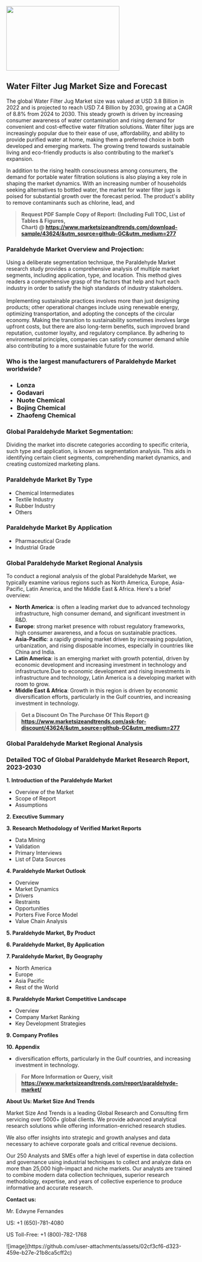 <p><img class="alignnone size-medium wp-image-20088" src="https://ffe5etoiles.com/wp-content/uploads/2024/12/MST1-300x171.png" alt="" width="300" height="171" /></p><h2>Water Filter Jug Market Size and Forecast</h2><p>The global Water Filter Jug Market size was valued at USD 3.8 Billion in 2022 and is projected to reach USD 7.4 Billion by 2030, growing at a CAGR of 8.8% from 2024 to 2030. This steady growth is driven by increasing consumer awareness of water contamination and rising demand for convenient and cost-effective water filtration solutions. Water filter jugs are increasingly popular due to their ease of use, affordability, and ability to provide purified water at home, making them a preferred choice in both developed and emerging markets. The growing trend towards sustainable living and eco-friendly products is also contributing to the market's expansion.</p><p>In addition to the rising health consciousness among consumers, the demand for portable water filtration solutions is also playing a key role in shaping the market dynamics. With an increasing number of households seeking alternatives to bottled water, the market for water filter jugs is poised for substantial growth over the forecast period. The product's ability to remove contaminants such as chlorine, lead, and</p><blockquote id="" class=""><strong>Request PDF Sample Copy of Report: (Including Full TOC, List of Tables &amp; Figures, Chart)&nbsp;@&nbsp;<strong><a href="https://www.marketsizeandtrends.com/download-sample/43624/&utm_source=github-GC&utm_medium=277" target="_blank">https://www.marketsizeandtrends.com/download-sample/43624/&utm_source=github-GC&utm_medium=277</a></strong></strong></blockquote><h3 id="" class="">Paraldehyde Market&nbsp;Overview and Projection:</h3><p id="" class="">Using a deliberate segmentation technique, the Paraldehyde Market research study provides a comprehensive analysis of multiple market segments, including application, type, and location. This method gives readers a comprehensive grasp of the factors that help and hurt each industry in order to satisfy the high standards of industry stakeholders. <br /> <br />Implementing sustainable practices involves more than just designing products; other operational changes include using renewable energy, optimizing transportation, and adopting the concepts of the circular economy. Making the transition to sustainability sometimes involves large upfront costs, but there are also long-term benefits, such improved brand reputation, customer loyalty, and regulatory compliance. By adhering to environmental principles, companies can satisfy consumer demand while also contributing to a more sustainable future for the world.</p><h3 id="" class="">Who is the largest manufacturers of&nbsp;Paraldehyde Market worldwide?</h3><h3 class=""><p><ul><li>Lonza </li><li> Godavari </li><li> Nuote Chemical </li><li> Bojing Chemical </li><li> Zhaofeng Chemical</li></ul></p></h3><h3 id="" class="">Global&nbsp;Paraldehyde Market Segmentation:</h3><p id="" class="">Dividing the market into discrete categories according to specific criteria, such type and application, is known as segmentation analysis. This aids in identifying certain client segments, comprehending market dynamics, and creating customized marketing plans.</p><h3 id="" class="">Paraldehyde Market&nbsp;By Type</h3><p><p><ul><li>Chemical Intermediates </li><li> Textile Industry </li><li> Rubber Industry </li><li> Others</p></li></ul></p></p><h3 id="" class="">Paraldehyde Market&nbsp;By Application</h3><p class=""><p><ul><li>Pharmaceutical Grade </li><li> Industrial Grade</li></ul></p></p><h3 id="" class="">Global Paraldehyde Market Regional Analysis</h3><p id="" class="">To conduct a regional analysis of the global Paraldehyde Market, we typically examine various regions such as North America, Europe, Asia-Pacific, Latin America, and the Middle East &amp; Africa. Here's a brief overview:</p><ul><li><strong>North America</strong>: is often a leading market due to advanced technology infrastructure, high consumer demand, and significant investment in R&amp;D.</li><li><strong>Europe</strong>: strong market presence with robust regulatory frameworks, high consumer awareness, and a focus on sustainable practices.</li><li><strong>Asia-Pacific</strong>: a rapidly growing market driven by increasing population, urbanization, and rising disposable incomes, especially in countries like China and India.</li><li><strong>Latin America</strong>: is an emerging market with growth potential, driven by economic development and increasing investment in technology and infrastructure.Due to economic development and rising investments in infrastructure and technology, Latin America is a developing market with room to grow.</li><li><strong>Middle East &amp; Africa</strong>: Growth in this region is driven by economic diversification efforts, particularly in the Gulf countries, and increasing investment in technology.</li></ul><blockquote id="" class=""><strong>Get a Discount On The Purchase Of This Report @ <strong><a href="https://www.marketsizeandtrends.com/ask-for-discount/43624/&utm_source=github-GC&utm_medium=277" target="_blank">https://www.marketsizeandtrends.com/ask-for-discount/43624/&utm_source=github-GC&utm_medium=277</a></strong></strong></blockquote><h3 id="" class="">Global Paraldehyde Market Regional Analysis</h3><h3 id="" class="">Detailed TOC of Global Paraldehyde Market Research Report, 2023-2030</h3><p id="" class=""><strong>1. Introduction of the Paraldehyde Market</strong></p><ul><li>Overview of the Market</li><li>Scope of Report</li><li>Assumptions</li></ul><p id="" class=""><strong>2. Executive Summary</strong></p><p id="" class=""><strong>3. Research Methodology of Verified Market Reports</strong></p><ul><li>Data Mining</li><li>Validation</li><li>Primary Interviews</li><li>List of Data Sources</li></ul><p id="" class=""><strong>4. Paraldehyde Market Outlook</strong></p><ul><li>Overview</li><li>Market Dynamics</li><li>Drivers</li><li>Restraints</li><li>Opportunities</li><li>Porters Five Force Model</li><li>Value Chain Analysis</li></ul><p id="" class=""><strong>5. Paraldehyde Market, By Product</strong></p><p id="" class=""><strong>6. Paraldehyde Market, By Application</strong></p><p id="" class=""><strong>7. Paraldehyde Market, By Geography</strong></p><ul><li>North America</li><li>Europe</li><li>Asia Pacific</li><li>Rest of the World</li></ul><p id="" class=""><strong>8. Paraldehyde Market Competitive Landscape</strong></p><ul><li>Overview</li><li>Company Market Ranking</li><li>Key Development Strategies</li></ul><p id="" class=""><strong>9. Company Profiles</strong></p><p id="" class=""><strong>10. Appendix</strong></p><ul><li>diversification efforts, particularly in the Gulf countries, and increasing investment in technology.</li></ul><blockquote id="" class=""><strong>For More Information or Query, visit <strong><strong><a href="https://www.marketsizeandtrends.com/report/paraldehyde-market/" target="_blank">https://www.marketsizeandtrends.com/report/paraldehyde-market/</a></strong></strong></strong></blockquote><p id="" class=""><strong>About Us: Market Size And Trends</strong></p><p id="" class="">Market Size And Trends is a leading Global Research and Consulting firm servicing over 5000+ global clients. We provide advanced analytical research solutions while offering information-enriched research studies.</p><p id="" class="">We also offer insights into strategic and growth analyses and data necessary to achieve corporate goals and critical revenue decisions.</p><p id="" class="">Our 250 Analysts and SMEs offer a high level of expertise in data collection and governance using industrial techniques to collect and analyze data on more than 25,000 high-impact and niche markets. Our analysts are trained to combine modern data collection techniques, superior research methodology, expertise, and years of collective experience to produce informative and accurate research.</p><p id="" class=""><strong>Contact us:</strong></p><p id="" class="">Mr. Edwyne Fernandes</p><p id="" class="">US: +1 (650)-781-4080</p><p id="" class="">US Toll-Free: +1 (800)-782-1768</p>
![image](https://github.com/user-attachments/assets/02cf3cf6-d323-459e-b27e-21b8ca5cff2c)
